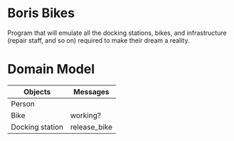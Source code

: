# Boris Bikes

 Program that will emulate all the docking stations, bikes, and infrastructure (repair staff, and so on) required to make their dream a reality.

 # Domain Model

 Objects  | Messages
------------- | -------------
Person  | 
Bike  | working?
Docking station | release_bike
